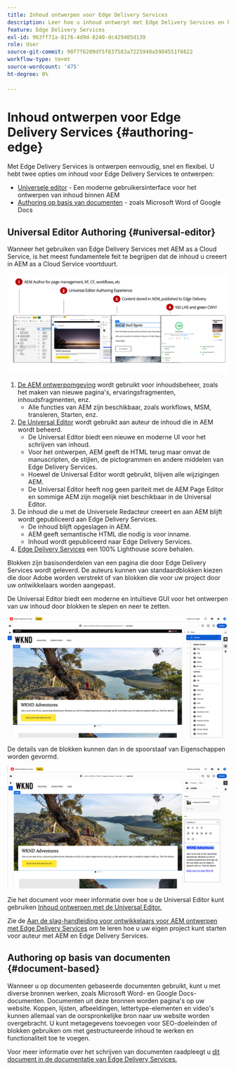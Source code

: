```yaml
---
title: Inhoud ontwerpen voor Edge Delivery Services
description: Leer hoe u inhoud ontwerpt met Edge Delivery Services en hoe u AEM inhoud ontwerpt met Edge Delivery Services.
feature: Edge Delivery Services
exl-id: 963ff71a-8176-4d9d-8240-dc429405d139
role: User
source-git-commit: 90f7f6209df5f837583a7225940a5984551f6622
workflow-type: tm+mt
source-wordcount: '475'
ht-degree: 0%

---
```



# Inhoud ontwerpen voor Edge Delivery Services {#authoring-edge}

Met Edge Delivery Services is ontwerpen eenvoudig, snel en flexibel. U hebt twee opties om inhoud voor Edge Delivery Services te ontwerpen:

* [Universele editor](#universal-editor) - Een moderne gebruikersinterface voor het ontwerpen van inhoud binnen AEM
* [Authoring op basis van documenten](#document-based) - zoals Microsoft Word of Google Docs

## Universal Editor Authoring {#universal-editor}

Wanneer het gebruiken van Edge Delivery Services met AEM as a Cloud Service, is het meest fundamentele feit te begrijpen dat de inhoud u creeert in AEM as a Cloud Service voortduurt.

![Hoe AEM creatie met Edge Delivery Services werkt](assets/how-aem-edge-works.png)

1. [De AEM ontwerpomgeving](/help/sites-cloud/authoring/quick-start.md) wordt gebruikt voor inhoudsbeheer, zoals het maken van nieuwe pagina&#39;s, ervaringsfragmenten, inhoudsfragmenten, enz.
   * Alle functies van AEM zijn beschikbaar, zoals workflows, MSM, transleren, Starten, enz.
1. [De Universal Editor](/help/sites-cloud/authoring/universal-editor/authoring.md) wordt gebruikt aan auteur de inhoud die in AEM wordt beheerd.
   * De Universal Editor biedt een nieuwe en moderne UI voor het schrijven van inhoud.
   * Voor het ontwerpen, AEM geeft de HTML terug maar omvat de manuscripten, de stijlen, de pictogrammen en andere middelen van Edge Delivery Services.
   * Hoewel de Universal Editor wordt gebruikt, blijven alle wijzigingen AEM.
   * De Universal Editor heeft nog geen pariteit met de AEM Page Editor en sommige AEM zijn mogelijk niet beschikbaar in de Universal Editor.
1. De inhoud die u met de Universele Redacteur creeert en aan AEM blijft wordt gepubliceerd aan Edge Delivery Services.
   * De inhoud blijft opgeslagen in AEM.
   * AEM geeft semantische HTML die nodig is voor inname.
   * Inhoud wordt gepubliceerd naar Edge Delivery Services.
1. [Edge Delivery Services](/help/edge/developer/keeping-it-100.md) een 100% Lighthouse score behalen.

Blokken zijn basisonderdelen van een pagina die door Edge Delivery Services wordt geleverd. De auteurs kunnen van standaardblokken kiezen die door Adobe worden verstrekt of van blokken die voor uw project door uw ontwikkelaars worden aangepast.

De Universal Editor biedt een moderne en intuïtieve GUI voor het ontwerpen van uw inhoud door blokken te slepen en neer te zetten.

![Blokken slepen en neerzetten in de Universal Editor](assets/blocks.png)

De details van de blokken kunnen dan in de spoorstaaf van Eigenschappen worden gevormd.

![Blokeigenschappen configureren](assets/block-properties.png)

Zie het document voor meer informatie over hoe u de Universal Editor kunt gebruiken [Inhoud ontwerpen met de Universal Editor.](/help/sites-cloud/authoring/universal-editor/authoring.md)

Zie de [Aan de slag-handleiding voor ontwikkelaars voor AEM ontwerpen met Edge Delivery Services](/help/edge/aem-authoring/edge-dev-getting-started.md) om te leren hoe u uw eigen project kunt starten voor auteur met AEM en Edge Delivery Services.

## Authoring op basis van documenten  {#document-based}

Wanneer u op documenten gebaseerde documenten gebruikt, kunt u met diverse bronnen werken, zoals Microsoft Word- en Google Docs-documenten. Documenten uit deze bronnen worden pagina&#39;s op uw website. Koppen, lijsten, afbeeldingen, lettertype-elementen en video&#39;s kunnen allemaal van de oorspronkelijke bron naar uw website worden overgebracht. U kunt metagegevens toevoegen voor SEO-doeleinden of blokken gebruiken om met gestructureerde inhoud te werken en functionaliteit toe te voegen.

Voor meer informatie over het schrijven van documenten raadpleegt u [dit document in de documentatie van Edge Delivery Services.](/help/edge/docs/authoring.md)

